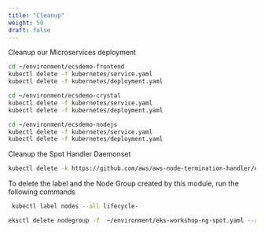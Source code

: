 ```yaml
---
title: "Cleanup"
weight: 50
draft: false
---
```

Cleanup our Microservices deployment

```bash
cd ~/environment/ecsdemo-frontend
kubectl delete -f kubernetes/service.yaml
kubectl delete -f kubernetes/deployment.yaml

cd ~/environment/ecsdemo-crystal
kubectl delete -f kubernetes/service.yaml
kubectl delete -f kubernetes/deployment.yaml

cd ~/environment/ecsdemo-nodejs
kubectl delete -f kubernetes/service.yaml
kubectl delete -f kubernetes/deployment.yaml
```

Cleanup the Spot Handler Daemonset

```bash
kubectl delete -k https://github.com/aws/aws-node-termination-handler/config/overlays/spot-node-selector?ref=master
```

To delete the label and the Node Group created  by this module, run the following commands

```bash
 kubectl label nodes --all lifecycle-

eksctl delete nodegroup -f  ~/environment/eks-workshop-ng-spot.yaml --approve
```

